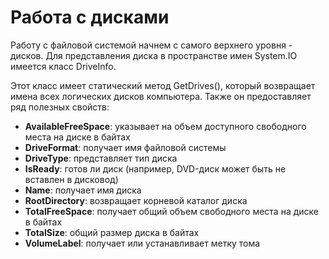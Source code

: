 # Работа с дисками
Работу с файловой системой начнем с самого верхнего уровня - дисков. Для представления диска в пространстве имен System.IO имеется класс DriveInfo.

Этот класс имеет статический метод GetDrives(), который возвращает имена всех логических дисков компьютера. Также он предоставляет ряд полезных свойств:
- **AvailableFreeSpace**: указывает на объем доступного свободного места на диске в байтах
- **DriveFormat**: получает имя файловой системы
- **DriveType**: представляет тип диска
- **IsReady**: готов ли диск (например, DVD-диск может быть не вставлен в дисковод)
- **Name**: получает имя диска
- **RootDirectory**: возвращает корневой каталог диска
- **TotalFreeSpace**: получает общий объем свободного места на диске в байтах
- **TotalSize**: общий размер диска в байтах
- **VolumeLabel**: получает или устанавливает метку тома

